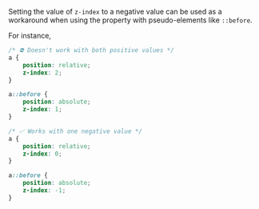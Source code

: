 Setting the value of `z-index` to a negative value can be used as a workaround when using the property with pseudo-elements like `::before`. 

For instance,

```css
/* ⛔ Doesn't work with both positive values */
a {
    position: relative;
    z-index: 2;
}

a::before {
    position: absolute;
    z-index: 1;
}

/* ✅ Works with one negative value */
a {
    position: relative;
    z-index: 0;
}

a::before {
    position: absolute;
    z-index: -1;
}
```
